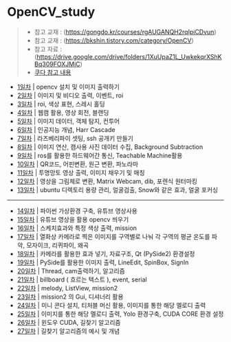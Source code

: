 # OpenCV_study
> * 참고 교재 : (https://gongdo.kr/courses/rgAUGANQH2rqIpiCDvun)
> * 참고 교재 : (https://bkshin.tistory.com/category/OpenCV)
> * 참고 자료 : (https://drive.google.com/drive/folders/1XuUpaZ1L_UwkekqrXShKBq309FOXJMjC)
> * [쿠다 참고 내용](cuda.md)
- [1일차](20230516.md) | opencv 설치 및 이미지 출력하기
- [2일차](20230517.md) | 이미지 및 비디오 출력, 이벤트, roi
- [3일차](20230518.md) | roi, 색상 표현, 스레시 홀딩
- [4일차](20230519.md) | 웹캠 활용, 영상 회전, 블랜딩
- [5일차](20230522.md) | 이미지 데이터, 객체 탐지, 컨투어
- [6일차](20230523.md) | 인공지능 개념, Harr Cascade
- [7일차](20230524.md) | 라즈베리파이 셋팅, ssh 공개키 만들기
- [8일차](20230525.md) | 이미지 연산, 캠사용 사진 데이터 수집, Background Subtraction
- [9일차](20230526.md) | ros를 활용한 하드웨어간 통신, Teachable Machine활용
- [10일차](20230530.md) | QR코드, 어핀변환, 원근 변환, 파노라마
- [11일차](20230531.md) | 투명망토 영상 출력, 이미지 채우기 및 매칭
- [12일차](20230601.md) | 영상을 그림체로 변환, Matrix Webcam, dib, 포렌식 원터마킹
- [13일차](20230602.md) | ubuntu 디렉토리 용량 관리, 얼굴검출, Snow와 같은 효과, 얼굴 포커싱
-----------------------------------------------------------
- [14일차](20230605.md) | 파이썬 가상환경 구축, 유튜브 영상사용
- [15일차](20230607.md) | 유튜브 영상을 활용 opencv 씌우기
- [16일차](20230608.md) | 스케치효과와 특정 색상 출력, mission
- [17일차](20230609.md) | 열화상 카메라로 찍은 이미지를 구역별로 나눠 각 구역의 평균 온도를 파악, 모자이크, 리퀴파이, 왜곡
- [18일차](20230612.md) | 카메라를 활용한 효과 넣기, 자료구조, Qt (PySide2) 환경설정
- [19일차](20230613.md) | PySide를 활용한 이미지 출력, LineEdit, SpinBox, SignIn
- [20일차](20230614.md) | Thread, cam출력하기, 알고리즘
- [21일차](20230615.md) | billboard ( 흐르는 텍스트 ), event, serial
- [22일차](20230616.md) | melody, ListView, mission2
- [23일차](20230619.md) | mission2 의 Gui, 디셔너리 활용
- [24일차](20230620.md) | 미니 콘다 설치, 티처블 머신 활용, 이미지를 통한 해당 멜로디 출력
- [25일차](20230621.md) | 이미지를 통한 해당 멜로디 출력, Yolo 환경구축, CUDA CORE 환경 설정
- [26일차](20230622.md) | 윈도우 CUDA, 길찾기 알고리즘
- [27일차](20230623.md) | 길찾기 알고리즘의 예시 및 개념
